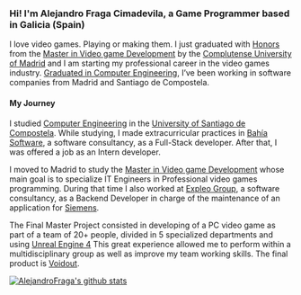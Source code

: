 ### Hi! I'm Alejandro Fraga Cimadevila, a Game Programmer based in Galicia (Spain)

I love video games. Playing or making them. I just graduated with [Honors](http://alejandrofraga.me/resources/docs/Certificate_Video_Game_Development_Alejandro_Fraga_Cimadevila.pdf) from the [Master in Video game Development](http://www.videojuegos-ucm.es/) by the [Complutense University of Madrid](https://www.ucm.es/english) and I am starting my professional career in the video games industry. [Graduated in Computer Engineering](https://www.usc.gal/en/studies/degrees/engineering-and-architecture/computer-engineering-degree), I’ve been working in software companies from Madrid and Santiago de Compostela.

#### My Journey

I studied [Computer Engineering](https://www.usc.gal/en/studies/degrees/engineering-and-architecture/computer-engineering-degree) in the [University of Santiago de Compostela](https://www.usc.gal/en). While studying, I made extracurricular practices in [Bahía Software](https://bahiasoftware.es/home), a software consultancy, as a Full-Stack developer. After that, I was offered a job as an Intern developer.

I moved to Madrid to study the [Master in Video game Development](http://www.videojuegos-ucm.es/) whose main goal is to specialize IT Engineers in Professional video games programming. During that time I also worked at [Expleo Group](https://expleogroup.com/), a software consultancy, as a Backend Developer in charge of the maintenance of an application for [Siemens](https://www.mobility.siemens.com/global/en.html).

The Final Master Project consisted in developing of a PC video game as part of a team of 20+ people, divided in 5 specialized departments and using [Unreal Engine 4](https://www.unrealengine.com/en-US/)
This great experience allowed me to perform within a multidisciplinary group as well as improve my team working skills. The final product is [Voidout](https://loopgang-studios.itch.io/voidout).

[![AlejandroFraga's github stats](https://github-readme-stats.vercel.app/api?username=AlejandroFraga&show_icons=true&theme=dark)](https://github.com/anuraghazra/github-readme-stats)
